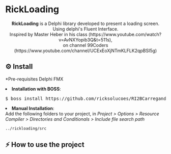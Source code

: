 # RickLoading
<p align="center">
  <b>RickLoading</b> is a Delphi library developed to present a loading screen. Using delphi's Fluent Interface.<br> 
  Inspired by Master Heber in his class (https://www.youtube.com/watch?v=AvNXYopib3Q&t=511s), <br>
  on channel 99Coders (https://www.youtube.com/channel/UCExEoXjNTmKLFLK2qpBSI5g)
</p>

<h2>⚙️ Install</h2>
<p>*Pre-requisites Delphi FMX</p>
<li><strong>Installation with BOSS</strong>: <br>
<pre>$ boss install https://github.com/ricksolucoes/RI2BCarregando</pre>

<li><strong>Manual Installation</strong>: <br>
Add the following folders to your project, in <em>Project &gt; Options &gt; Resource Compiler &gt; Directories and Conditionals &gt; Include file search path</em></li>
<pre><code>../rickloading/src</code></pre>

<h2>⚡️ How to use the project</h2>
